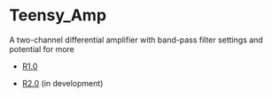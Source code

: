 # Teensy_Amp

A two-channel differential amplifier with band-pass filter settings
and potential for more

- [R1.0](R1.0)

- [R2.0](R2.0) (in development)
